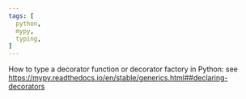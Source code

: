 ```yaml
---
tags: [
  python,
  mypy,
  typing,
]
---
```

How to type a decorator function or decorator factory in Python: see https://mypy.readthedocs.io/en/stable/generics.html##declaring-decorators
